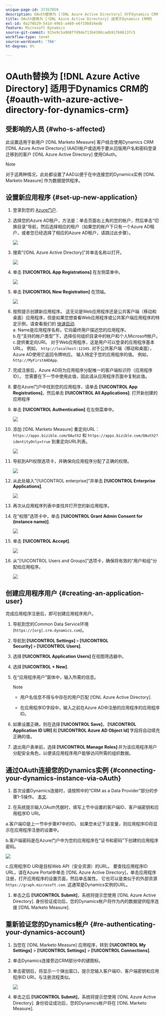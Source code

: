 ```yaml
---
unique-page-id: 37357059
description: OAuth替换为 [!DNL Azure Active Directory] 对于Dynamics CRM - [!DNL Marketo Measure]
title: OAuth替换为 [!DNL Azure Active Directory] 适用于Dynamics CRM的
exl-id: 0a2f6b29-541d-4965-a460-e6f19b934edb
feature: Microsoft Dynamics
source-git-commit: 915e9c5a968ffd9de713b4308cadb91768613fc5
workflow-type: tm+mt
source-wordcount: '766'
ht-degree: 0%

---
```


# OAuth替换为 [!DNL Azure Active Directory] 适用于Dynamics CRM的 {#oauth-with-azure-active-directory-for-dynamics-crm}

## 受影响的人员 {#who-s-affected}

此设置适用于新用户 [!DNL Marketo Measure] 客户结合使用Dynamics CRM [!DNL Azure Active Directory] (AAD)帐户或适用于要从旧版用户名和密码登录迁移到的客户 [!DNL Azure Active Directory] 使用OAuth。

>[!NOTE]
>
>对于这两种情况，此处都设置了AAD以便于在中连接您的Dynamics实例 [!DNL Marketo Measure] 作为数据提供程序。

## 设置新应用程序 {#set-up-new-application}

1. 登录到您的 [Azure门户](https://portal.azure.com/#home).

1. 选择您的Azure AD租户，方法是：单击页面右上角的您的帐户，然后单击“切换目录”导航，然后选择相应的租户（如果您的帐户下只有一个Azure AD租户，或者您已经选择了相应的Azure AD租户，请跳过此步骤）。

   ![](assets/setup-2.png)

1. 搜索&quot;[!DNL Azure Active Directory]”并单击名称以打开。

   ![](assets/setup-3.png)

1. 单击 **[!UICONTROL App Registrations]** 在左侧菜单中。

   ![](assets/setup-4.png)

1. 单击 **[!UICONTROL New Registration]** 在顶端。

   ![](assets/setup-5.png)

1. 按照提示创建新应用程序。 这无论是Web应用程序还是公共客户端（移动和桌面）应用程序，但是如果您想查看Web应用程序或公共客户端应用程序的特定示例，请查看我们的 [快速启动](https://docs.microsoft.com/en-us/azure/active-directory/develop/v1-overview).\
   a. Name是应用程序名称，它向最终用户描述您的应用程序。\
   b.在“支持的帐户类型”下，选择任何组织目录中的帐户和个人Microsoft帐户。\
   c.提供重定向URI。 对于Web应用程序，这是用户可以登录的应用程序基本URL。 例如， `http://localhost:12345`. 对于公共客户端（移动和桌面），Azure AD使用它返回令牌响应。 输入特定于您的应用程序的值。 例如， `http://MyFirstAADApp`.

1. 完成注册后，Azure AD将为应用程序分配唯一的客户端标识符（应用程序ID）。 您需要在下一节中使用此值，因此请从应用程序页面中复制此值。

1. 要在Azure门户中找到您的应用程序，请单击 **[!UICONTROL App Registrations]**，然后单击 **[!UICONTROL All Applications]**. 打开新创建的应用程序

1. 单击 **[!UICONTROL Authentication]** 在左侧菜单中。

   ![](assets/setup-9.png)

1. 添加 [!DNL Marketo Measure] 重定向URL： `https://apps.bizible.com/OAuth2` 和 `https://apps.bizible.com/OAuth2?identityOnly=true` 到重定向URL列表。

   ![](assets/setup-10.png)

1. 导航到API权限选项卡，并确保向应用程序分配了正确的权限。

   ![](assets/setup-10a.png)

1. 从此处输入&quot;[!UICONTROL enterprise]”并单击 **[!UICONTROL Enterprise Applications]**.

   ![](assets/setup-11.png)

1. 再次从应用程序列表中查找并打开您的新应用程序。

1. 在“权限”选项卡中，单击 **[!UICONTROL Grant Admin Consent for (instance name)]**.

   ![](assets/setup-13a.png)

1. 单击 **[!UICONTROL Accept]**.

   ![](assets/setup-13b.png)

1. 从&quot;[!UICONTROL Users and Groups]”选项卡，确保将有效的“用户和组”分配给应用程序。

   ![](assets/setup-14.png)

## 创建应用程序用户 {#creating-an-application-user}

完成应用程序注册后，即可创建应用程序用户。

1. 导航到您的Common Data Service环境(`https://[org].crm.dynamics.com`)。

1. 导航到 **[!UICONTROL Settings]** > **[!UICONTROL Security]** > **[!UICONTROL Users]**.

1. 选择 **[!UICONTROL Application Users]** 在视图筛选器中。

1. 选择 **[!UICONTROL + New]**.

1. 在“应用程序用户”窗体中，输入所需的信息。

   >[!NOTE]
   >
   >* 用户名信息不得与中存在的用户匹配 [!DNL Azure Active Directory].
   >
   >* 在应用程序ID字段中，输入之前在Azure AD中注册的应用程序的应用程序ID。

1. 如果设置正确，则在选择 **[!UICONTROL Save]**， **[!UICONTROL Application ID URI]** 和 **[!UICONTROL Azure AD Object Id]** 字段将自动填充正确的值。

1. 退出用户表单前，选择 **[!UICONTROL Manage Roles]** 并为该应用程序用户分配安全角色，以便该应用程序用户能够访问所需的组织数据。

## 通过OAuth连接您的Dynamics实例 {#connecting-your-dynamics-instance-via-oAuth}

1. 首次设置Dynamics连接时，请按照中的“CRM as a Data Provider”部分的步骤1-5操作。 [本文](/help/marketo-measure-and-dynamics/getting-started-with-marketo-measure-and-dynamics/microsoft-dynamics-crm-installation-guide.md).

1. 在系统提示输入OAuth凭据时，填写上节中设置的客户端ID、客户端密钥和应用程序ID URI。

a.客户端ID是上一节中步骤#7中的ID。 如果您未记下该变量，则应用程序ID将显示在应用程序注册的设置中。

b.客户端密码是在Azure门户中为您的应用程序在“证书和密码”下创建的应用程序密码。

![](assets/creating-2e.png)

c.应用程序ID URI是目标Web API（安全资源）的URL。 要查找应用程序ID URL，请在Azure Portal中单击 [!DNL Azure Active Directory]，单击应用程序注册，打开应用程序的设置页面，然后单击属性。 它也可以是类似于的外部资源 `https://graph.microsoft.com`. 这通常是Dynamics实例的URL。

1. 单击之后 **[!UICONTROL Submit]**，系统将提示您使用 [!DNL Azure Active Directory]. 身份验证成功后，您的Dynamics帐户将作为内的数据提供程序连接 [!DNL Marketo Measure].

## 重新验证您的Dynamics帐户 {#re-authenticating-your-dynamics-account}

1. 当您在 [!DNL Marketo Measure] 应用程序，转到 **[!UICONTROL My Settings]** > **[!UICONTROL Settings]** > **[!UICONTROL Connections]**.

1. 单击Dynamics连接旁边CRM部分中的键图标。

1. 单击密钥后，将显示一个弹出窗口，提示您输入客户端ID、客户端密钥和应用程序ID URI，与注册流程类似。

   ![](assets/re-authenticating-3.png)

1. 单击之后 **[!UICONTROL Submit]**，系统将提示您使用 [!DNL Azure Active Directory]. 身份验证成功后，您的Dynamics帐户将在 [!DNL Marketo Measure].
